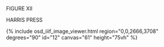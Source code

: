 FIGURE XII

HARRIS PRESS

{% include osd_iiif_image_viewer.html region="0,0,2666,3708" degrees="90" id="12" canvas="61" height="75vh" %}
